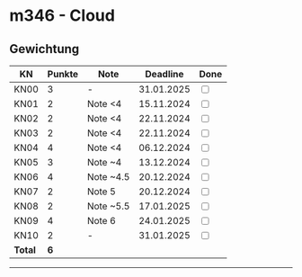 # m346 - Cloud #

## Gewichtung #

| KN | Punkte | Note | Deadline | Done |
|----|--------|------|----------|------|
| KN00 | 3 | - | 31.01.2025 | <input type="checkbox" /> |
| KN01 | 2 | Note <4 | 15.11.2024 | <input type="checkbox" /> |
| KN02 | 2 | Note <4 | 22.11.2024 | <input type="checkbox" /> |
| KN03 | 2 | Note <4 | 22.11.2024 | <input type="checkbox" /> |
| KN04 | 4 | Note <4 | 06.12.2024 | <input type="checkbox" /> |
| KN05 | 3 | Note ~4 | 13.12.2024 | <input type="checkbox" /> |
| KN06 | 4 | Note ~4.5 | 20.12.2024 | <input type="checkbox" /> |
| KN07 | 2 | Note 5 | 20.12.2024 | <input type="checkbox" /> |
| KN08 | 2 | Note ~5.5 | 17.01.2025 | <input type="checkbox" /> |
| KN09 | 4 | Note 6 | 24.01.2025 | <input type="checkbox"> |
| KN10 | 2 | - | 31.01.2025 | <input type="checkbox"> |
| **Total** | **6** ||||

---
